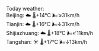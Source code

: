 Today weather:  
Beijing: ☁️   🌡️+14°C 🌬️↘31km/h  
Tianjin: ☁️   🌡️+16°C 🌬️↓31km/h  
Shijiazhuang: ☁️   🌡️+18°C 🌬️↙11km/h  
Tangshan: ☀️   🌡️+17°C 🌬️↓13km/h  
